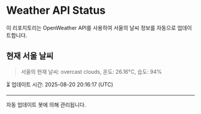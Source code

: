 
# Weather API Status

이 리포지토리는 OpenWeather API를 사용하여 서울의 날씨 정보를 자동으로 업데이트합니다.

## 현재 서울 날씨
> 서울의 현재 날씨: overcast clouds, 온도: 26.16°C, 습도: 94%

⏳ 업데이트 시간: 2025-08-20 20:16:17 (UTC)

---
자동 업데이트 봇에 의해 관리됩니다.
